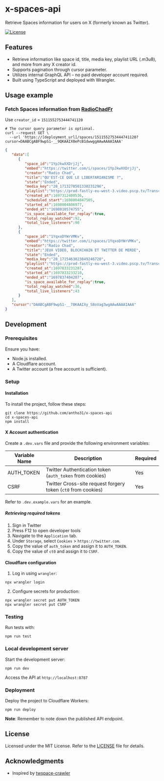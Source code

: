 # x-spaces-api

Retrieve Spaces information for users on X (formerly known as Twitter).

[![License](https://img.shields.io/badge/license-MIT-blue.svg)](LICENSE)

## Features

- Retrieve information like space id, title, media key, playlist URL (.m3u8), and more from any X creator id.
- Supports pagination through cursor parameter.
- Utilizes internal GraphQL API – no paid developer account required.
- Built using TypeScript and deployed with Wrangler.

## Usage example

### Fetch Spaces information from [RadioChadFr](https://twitter.com/RadioChadFr)

Use `creator_id` = `1511552753444741120`

```shell
# The cursor query parameter is optional.
curl --request GET \
  --url 'https://[deployment_url]/spaces/1511552753444741120?cursor=DAABCgABF9wpS1-__9QKAAIX0ePcB1dwwggAAwAAAAIAAA' 
```

```JSON
{
   "data":[
      {
         "space_id":"1YpJkwXXDrjJj",
         "embed":"https://twitter.com/i/spaces/1YpJkwXXDrjJj",
         "creator":"Radio Chad",
         "title":"QU'EST-CE QUE LE LIBERTARIANISME ?",
         "state":"Ended",
         "media_key":"28_1713278501330231296",
         "playlist":"https://prod-fastly-eu-west-3.video.pscp.tv/Transcoding/v1/hls/LMNE3Jc9cDGtHFBHUDxGGMzy69b1RYZGKNq2k2t1zt5XhCc94U4WBbmC69JmhhRe-O3_51c6hjqUNIcEBK5VnQ/non_transcode/eu-west-3/periscope-replay-direct-prod-eu-west-3-public/audio-space/playlist_16748733499282531558.m3u8?type=replay",
         "created_at":1697312400536,
         "scheduled_start":1698004847505,
         "started_at":1698004806977,
         "ended_at":"1698010574755",
         "is_space_available_for_replay":true,
         "total_replay_watched":92,
         "total_live_listeners":90
      },
      {
         "space_id":"1YqxoDYWrVMKv",
         "embed":"https://twitter.com/i/spaces/1YqxoDYWrVMKv",
         "creator":"Radio Chad",
         "title":"JEUX VIDEO, BLOCKCHAIN ET TWITTER DE MERDE",
         "state":"Ended",
         "media_key":"28_1715463023849246720",
         "playlist":"https://prod-fastly-eu-west-3.video.pscp.tv/Transcoding/v1/hls/eXBGros1_pCwuUGqj3naP46crSlLAgHADhIBece0PzXGuXdr0PdwypOT80K59UCxsEZXuRjXJC4tTocOjSMBrQ/non_transcode/eu-west-3/periscope-replay-direct-prod-eu-west-3-public/audio-space/playlist_16748906662865588420.m3u8?type=replay",
         "created_at":1697833231287,
         "started_at":1697833233210,
         "ended_at":"1697837404207",
         "is_space_available_for_replay":true,
         "total_replay_watched":36,
         "total_live_listeners":43
      }
   ],
   "cursor":"DAABCgABF9wpS1-__78KAAIXy_S8oVag3wgAAwAAAAIAAA"
}
```

## Development

### Prerequisites

Ensure you have:

- Node.js installed.
- A Cloudflare account.
- A Twitter account (a free account is sufficient).

### Setup

#### Installation

To install the project, follow these steps:

```shell
git clone https://github.com/antho31/x-spaces-api
cd x-spaces-api
npm install
```

#### X Account authentication

Create a `.dev.vars` file and provide the following environment variables:

| Variable Name         | Description                                                    | Required  |
|-----------------------|----------------------------------------------------------------|-----------|
| AUTH_TOKEN            | Twitter Authentication token (`auth_token` from cookies)       | Yes       |
| CSRF                  | Twitter Cross-site request forgery token (`ct0` from cookies)  | Yes       |

Refer to `.dev.example.vars` for an example.

##### Retrieving required tokens

1. Sign in Twitter
2. Press F12 to open developer tools
3. Navigate to the `Application` tab.
4. Under `Storage`, select `Cookies` > `https://twitter.com`.
5. Copy the value of `auth_token` and assign it to `AUTH_TOKEN`.
6. Copy the value of `ct0` and assign it to `CSRF`.

#### Cloudflare configuration

1. Log in using `wrangler`:

```shell
npx wrangler login
```

2. Configure secrets for production:

```shell
npx wrangler secret put AUTH_TOKEN
npx wrangler secret put CSRF
```

### Testing

Run tests with:

```shell
npm run test
```

### Local development server

Start the development server:

```shell
npm run dev
```

Access the API at `http://localhost:8787`

### Deployment

Deploy the project to Cloudflare Workers:

```shell
npm run deploy
```

**Note**: Remember to note down the published API endpoint.

## License

Licensed under the MIT License. Refer to the [LICENSE](LICENSE) file for details.

## Acknowledgments

- Inspired by [twspace-crawler](https://github.com/HitomaruKonpaku)
